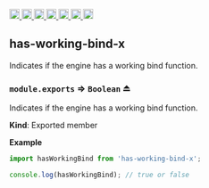 <a
  href="https://travis-ci.org/Xotic750/has-working-bind-x"
  title="Travis status">
<img
  src="https://travis-ci.org/Xotic750/has-working-bind-x.svg?branch=master"
  alt="Travis status" height="18">
</a>
<a
  href="https://david-dm.org/Xotic750/has-working-bind-x"
  title="Dependency status">
<img src="https://david-dm.org/Xotic750/has-working-bind-x/status.svg"
  alt="Dependency status" height="18"/>
</a>
<a
  href="https://david-dm.org/Xotic750/has-working-bind-x?type=dev"
  title="devDependency status">
<img src="https://david-dm.org/Xotic750/has-working-bind-x/dev-status.svg"
  alt="devDependency status" height="18"/>
</a>
<a
  href="https://badge.fury.io/js/has-working-bind-x"
  title="npm version">
<img src="https://badge.fury.io/js/has-working-bind-x.svg"
  alt="npm version" height="18">
</a>
<a
  href="https://www.jsdelivr.com/package/npm/has-working-bind-x"
  title="jsDelivr hits">
<img src="https://data.jsdelivr.com/v1/package/npm/has-working-bind-x/badge?style=rounded"
  alt="jsDelivr hits" height="18">
</a>
<a
  href="https://bettercodehub.com/results/Xotic750/has-working-bind-x"
  title="bettercodehub score">
<img src="https://bettercodehub.com/edge/badge/Xotic750/has-working-bind-x?branch=master"
  alt="bettercodehub score" height="18">
</a>
<a
  href="https://coveralls.io/github/Xotic750/has-working-bind-x?branch=master"
  title="Coverage Status">
<img src="https://coveralls.io/repos/github/Xotic750/has-working-bind-x/badge.svg?branch=master"
  alt="Coverage Status" height="18">
</a>

<a name="module_has-working-bind-x"></a>

## has-working-bind-x

Indicates if the engine has a working bind function.

<a name="exp_module_has-working-bind-x--module.exports"></a>

### `module.exports` ⇒ <code>Boolean</code> ⏏

Indicates if the engine has a working bind function.

**Kind**: Exported member

**Example**

```js
import hasWorkingBind from 'has-working-bind-x';

console.log(hasWorkingBind); // true or false
```

